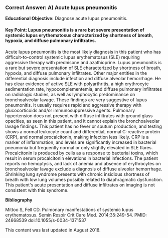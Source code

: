 
### Correct Answer: A) Acute lupus pneumonitis 

**Educational Objective:** Diagnose acute lupus pneumonitis.

#### **Key Point:** Lupus pneumonitis is a rare but severe presentation of systemic lupus erythematosus characterized by shortness of breath, hypoxia, and diffuse pulmonary infiltrates.

Acute lupus pneumonitis is the most likely diagnosis in this patient who has difficult-to-control systemic lupus erythematosus (SLE) requiring aggressive therapy with prednisone and azathioprine. Lupus pneumonitis is a rare but severe presentation of SLE characterized by shortness of breath, hypoxia, and diffuse pulmonary infiltrates. Other major entities in the differential diagnosis include infection and diffuse alveolar hemorrhage. He has clear evidence of active SLE with polyarthritis, a high erythrocyte sedimentation rate, hypocomplementemia, and diffuse pulmonary infiltrates on radiologic studies, as well as lymphocytic predominance on bronchoalveolar lavage. These findings are very suggestive of lupus pneumonitis. It usually requires rapid and aggressive therapy with glucocorticoids and/or immunosuppressive agents.
Pulmonary hypertension does not present with diffuse infiltrates with ground glass opacities, as seen in this patient, and it cannot explain the bronchoalveolar lavage findings.
This patient has no fever or sputum production, and testing shows a normal leukocyte count and differential, normal C-reactive protein (CRP), and normal procalcitonin, making infection less likely. CRP is a marker of inflammation, and levels are significantly increased in bacterial pneumonia but frequently normal or only slightly elevated in SLE flares. Procalcitonin is produced by cells as a response to bacterial toxins, which result in serum procalcitonin elevations in bacterial infections.
The patient reports no hemoptysis, and lack of anemia and absence of erythrocytes on bronchoalveolar lavage exclude a diagnosis of diffuse alveolar hemorrhage.
Shrinking lung syndrome presents with chronic insidious shortness of breath with low lung volumes possibly related to diaphragmatic dysfunction. This patient's acute presentation and diffuse infiltrates on imaging is not consistent with this syndrome.

**Bibliography**

Mittoo S, Fell CD. Pulmonary manifestations of systemic lupus erythematosus. Semin Respir Crit Care Med. 2014;35:249-54. PMID: 24668539 doi:10.1055/s-0034-1371537

This content was last updated in August 2018.
